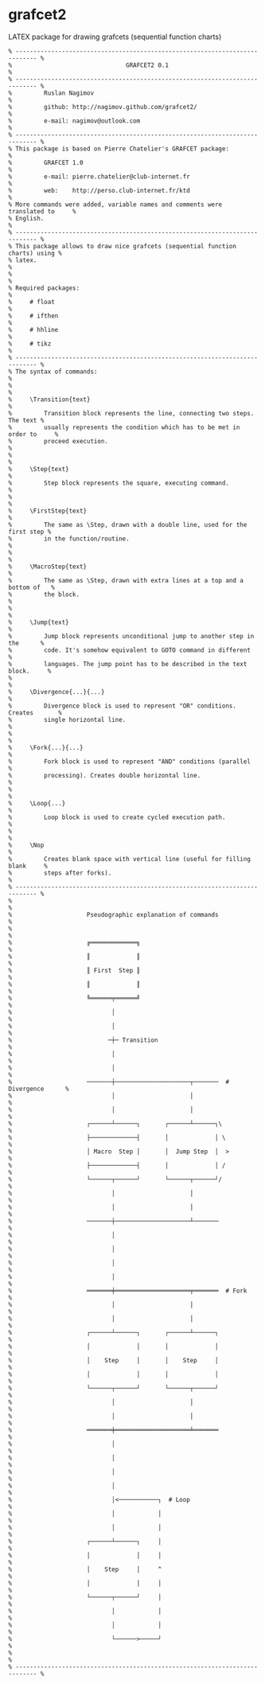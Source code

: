 # grafcet2
LATEX package for drawing grafcets (sequential function charts)

    % ---------------------------------------------------------------------------- %
    %                                GRAFCET2 0.1                                  %
    % ---------------------------------------------------------------------------- %
    %         Ruslan Nagimov                                                       %
    %         github: http://nagimov.github.com/grafcet2/                          %
    %         e-mail: nagimov@outlook.com                                          %
    % ---------------------------------------------------------------------------- %
    % This package is based on Pierre Chatelier's GRAFCET package:                 %
    %         GRAFCET 1.0                                                          %
    %         e-mail: pierre.chatelier@club-internet.fr                            %
    %         web:    http://perso.club-internet.fr/ktd                            %
    % More commands were added, variable names and comments were translated to     %
    % English.                                                                     %
    % ---------------------------------------------------------------------------- %
    % This package allows to draw nice grafcets (sequential function charts) using %
    % latex.                                                                       %
    %                                                                              %
    % Required packages:                                                           %
    %     # float                                                                  %
    %     # ifthen                                                                 %
    %     # hhline                                                                 %
    %     # tikz                                                                   %
    % ---------------------------------------------------------------------------- %
    % The syntax of commands:                                                      %
    %                                                                              %
    %     \Transition{text}                                                        %
    %         Transition block represents the line, connecting two steps. The text %
    %         usually represents the condition which has to be met in order to     %
    %         proceed execution.                                                   %
    %                                                                              %
    %     \Step{text}                                                              %
    %         Step block represents the square, executing command.                 %
    %                                                                              %
    %     \FirstStep{text}                                                         %
    %         The same as \Step, drawn with a double line, used for the first step %
    %         in the function/routine.                                             %
    %                                                                              %
    %     \MacroStep{text}                                                         %
    %         The same as \Step, drawn with extra lines at a top and a bottom of   %
    %         the block.                                                           %
    %                                                                              %
    %     \Jump{text}                                                              %
    %         Jump block represents unconditional jump to another step in the      %
    %         code. It's somehow equivalent to GOTO command in different           %
    %         languages. The jump point has to be described in the text block.     %
    %                                                                              %
    %     \Divergence{...}{...}                                                    %
    %         Divergence block is used to represent "OR" conditions. Creates       %
    %         single horizontal line.                                              %
    %                                                                              %
    %     \Fork{...}{...}                                                          %
    %         Fork block is used to represent "AND" conditions (parallel           %
    %         processing). Creates double horizontal line.                         %
    %                                                                              %
    %     \Loop{...}                                                               %
    %         Loop block is used to create cycled execution path.                  %
    %                                                                              %
    %     \Nop                                                                     %
    %         Creates blank space with vertical line (useful for filling blank     %
    %         steps after forks).                                                  %
    % ---------------------------------------------------------------------------- %
    %                                                                              %
    %                     Pseudographic explanation of commands                    %
    %                                                                              %
    %                     ╔═════════════╗                                          %
    %                     ║             ║                                          %
    %                     ║ First  Step ║                                          %
    %                     ║             ║                                          %
    %                     ╚══════╤══════╝                                          %
    %                            │                                                 %
    %                            │                                                 %
    %                           ─┼─ Transition                                     %
    %                            │                                                 %
    %                            │                                                 %
    %                     ───────┼─────────────────────┬───────  # Divergence      %
    %                            │                     │                           %
    %                            │                     │                           %
    %                     ┌──────┴──────┐       ┌──────┴──────┐\                   %
    %                     ├─────────────┤       │             │ \                  %
    %                     │ Macro  Step │       │  Jump Step  │  >                 %
    %                     ├─────────────┤       │             │ /                  %
    %                     └──────┬──────┘       └──────┬──────┘/                   %
    %                            │                     │                           %
    %                            │                     │                           %
    %                     ───────┼─────────────────────┴───────                    %
    %                            │                                                 %
    %                            │                                                 %
    %                            │                                                 %
    %                            │                                                 %
    %                     ═══════╪═════════════════════╤═══════  # Fork            %
    %                            │                     │                           %
    %                            │                     │                           %
    %                     ┌──────┴──────┐       ┌──────┴──────┐                    %
    %                     │             │       │             │                    %
    %                     │    Step     │       │    Step     │                    %
    %                     │             │       │             │                    %
    %                     └──────┬──────┘       └──────┬──────┘                    %
    %                            │                     │                           %
    %                            │                     │                           %
    %                     ═══════╪═════════════════════╧═══════                    %
    %                            │                                                 %
    %                            │                                                 %
    %                            │                                                 %
    %                            │                                                 %
    %                            │<───────────┐  # Loop                            %
    %                            │            │                                    %
    %                            │            │                                    %
    %                     ┌──────┴──────┐     │                                    %
    %                     │             │     │                                    %
    %                     │    Step     │     ^                                    %
    %                     │             │     │                                    %
    %                     └──────┬──────┘     │                                    %
    %                            │            │                                    %
    %                            │            │                                    %
    %                            └──────>─────┘                                    %
    %                                                                              %
    % ---------------------------------------------------------------------------- %
